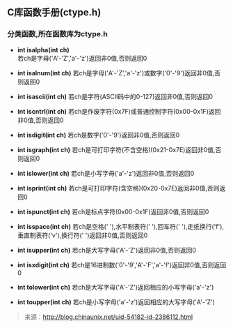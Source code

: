 ## C库函数手册(ctype.h)
### 分类函数,所在函数库为ctype.h
- **int isalpha(int ch)**  
若ch是字母('A'-'Z','a'-'z')返回非0值,否则返回0

- **int isalnum(int ch)** 
若ch是字母('A'-'Z','a'-'z')或数字('0'-'9')返回非0值,否则返回0

- **int isascii(int ch)** 
若ch是字符(ASCII码中的0-127)返回非0值,否则返回0

- **int iscntrl(int ch)** 
若ch是作废字符(0x7F)或普通控制字符(0x00-0x1F)返回非0值,否则返回0

- **int isdigit(int ch)**
若ch是数字('0'-'9')返回非0值,否则返回0

- **int isgraph(int ch)** 
若ch是可打印字符(不含空格)(0x21-0x7E)返回非0值,否则返回0

- **int islower(int ch)**
若ch是小写字母('a'-'z')返回非0值,否则返回0

- **int isprint(int ch)**
若ch是可打印字符(含空格)(0x20-0x7E)返回非0值,否则返回0

- **int ispunct(int ch)** 
若ch是标点字符(0x00-0x1F)返回非0值,否则返回0

- **int isspace(int ch)**
若ch是空格(' '),水平制表符('	'),回车符(' '),走纸换行('f'),垂直制表符('v'),换行符(' ')返回非0值,否则返回0

- **int isupper(int ch)**
若ch是大写字母('A'-'Z')返回非0值,否则返回0

- **int isxdigit(int ch)**
若ch是16进制数('0'-'9','A'-'F','a'-'f')返回非0值,否则返回0

- **int tolower(int ch)**
若ch是大写字母('A'-'Z')返回相应的小写字母('a'-'z')

- **int toupper(int ch)**
若ch是小写字母('a'-'z')返回相应的大写字母('A'-'Z')

> 来源：http://blog.chinaunix.net/uid-54182-id-2386112.html